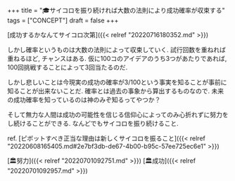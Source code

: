 +++
title = "🎓サイコロを振り続ければ大数の法則により成功確率が収束する"
tags = ["CONCEPT"]
draft = false
+++

[成功するかなんてサイコロ次第]({{< relref "20220716180352.md" >}})

しかし確率というものは大数の法則によって収束していく. 試行回数を重ねれば重ねるほど, チャンスはある. 仮に100コのアイデアのうち3つがあたりであれば, 100回挑戦することによって3回当たるのだ.

しかし悲しいことは今現実の成功の確率が3/100という事実を知ることが事前に知ることが出来ないことだ. 確率とは過去の事象から算出するものなので. 未来の成功確率を知っているのは神のみぞ知るってやつか？

そして無力な人間は成功の可能性を信じる信仰心によってのみ心折れずに努力をし続けることができる. なんどでもサイコロを振り続けること.

ref. [ピボットすべき正当な理由は新しくサイコロを振ること]({{< relref "20220608165405.md#2e7bf3db-de67-4b00-b95c-57ee725ec6e1" >}})

[🏛努力]({{< relref "20220701092751.md" >}}) [🏛成功]({{< relref "20220701092957.md" >}})
